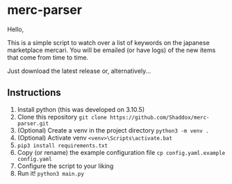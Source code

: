 # merc-parser
Hello,

This is a simple script to watch over a list of keywords on the japanese marketplace mercari. 
You will be emailed (or have logs) of the new items that come from time to time.

Just download the latest release or, alternatively...

## Instructions

1. Install python (this was developed on 3.10.5)
2. Clone this repository `git clone https://github.com/Shaddox/merc-parser.git`
3. (Optional) Create a venv in the project directory `python3 -m venv .`
4. (Optional) Activate venv `<venv>\Scripts\activate.bat`
5. `pip3 install requirements.txt`
6. Copy (or rename) the example configuration file `cp config.yaml.example config.yaml`
7. Configure the script to your liking
8. Run it! `python3 main.py`
